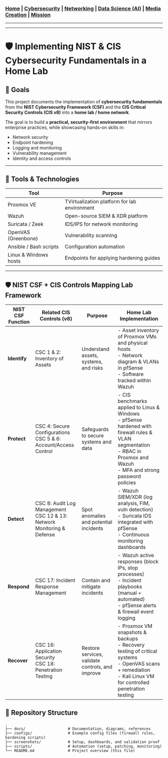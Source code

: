 ### [Home](https://github.com/Komonodrg-portfolio)  | [Cybersecurity](https://github.com/Komonodrg-portfolio/Cybersecurity) | [Networking](https://github.com/Komonodrg-portfolio/Networking) | [Data Science (AI)](https://github.com/Komonodrg-portfolio/AI) | [Media Creation](https://github.com/Komonodrg-portfolio/MediaCreation) | [Mission](https://github.com/Komonodrg-portfolio/Mission/)

---
---

# 🛡️ Implementing NIST & CIS Cybersecurity Fundamentals in a Home Lab

## 📌 Goals
This project documents the implementation of **cybersecurity fundamentals** from the **NIST Cybersecurity Framework (CSF)** and the **CIS Critical Security Controls (CIS v8)** into a **home lab / home network**.  

The goal is to build a **practical, security-first environment** that mirrors enterprise practices, while showcasing hands-on skills in:  
- Network security  
- Endpoint hardening  
- Logging and monitoring  
- Vulnerability management  
- Identity and access controls  

---
## 🧰 Tools & Technologies

| Tool       | Purpose                              |
|------------|--------------------------------------|
| Proxmox VE     | TVirtualization platform for lab environment         |
| Wazuh | Open-source SIEM & XDR platform         |
| Suricata / Zeek    | IDS/IPS for network monitoring          |
| OpenVAS (Greenbone)  | Vulnerability scanning                      |
| Ansible / Bash scripts   | Configuration automation          |
| Linux & Windows hosts  |  Endpoints for applying hardening guides  | 

---
## 🛡️ NIST CSF + CIS Controls Mapping Lab Framework

| NIST CSF Function | Related CIS Controls (v8) | Purpose | Home Lab Implementation |
|-------------------|---------------------------|---------|--------------------------|
| **Identify** | CSC 1 & 2: Inventory of Assets | Understand assets, systems, and risks | - Asset inventory of Proxmox VMs and physical hosts<br>- Network diagram & VLANs in pfSense<br>- Software tracked within Wazuh |
| **Protect** | CSC 4: Secure Configurations<br>CSC 5 & 6: Account/Access Control | Safeguards to secure systems and data | - CIS benchmarks applied to Linux & Windows<br>- pfSense hardened with firewall rules & VLAN segmentation<br>- RBAC in Proxmox and Wazuh<br>- MFA and strong password policies |
| **Detect** | CSC 8: Audit Log Management<br>CSC 12 & 13: Network Monitoring & Defense | Spot anomalies and potential incidents | - Wazuh SIEM/XDR (log analysis, FIM, vuln detection)<br>- Suricata IDS integrated with pfSense<br>- Continuous monitoring dashboards |
| **Respond** | CSC 17: Incident Response Management | Contain and mitigate incidents | - Wazuh active responses (block IPs, stop processes)<br>- Incident playbooks (manual + automated)<br>- pfSense alerts & firewall event logging |
| **Recover** | CSC 16: Application Security<br>CSC 18: Penetration Testing | Restore services, validate controls, and improve | - Proxmox VM snapshots & backups<br>- Recovery testing of critical systems<br>- OpenVAS scans + remediation<br>- Kali Linux VM for controlled penetration testing |

## 📂 Repository Structure
```plaintext
.
├── docs/                   # Documentation, diagrams, references
├── configs/                # Example config files (firewall rules, hardening scripts)
├── screenshots/            # Setup, dashboards, and validation proof
├── scripts/                # Automation (setup, patching, monitoring)
└── README.md               # Project overview (this file)
